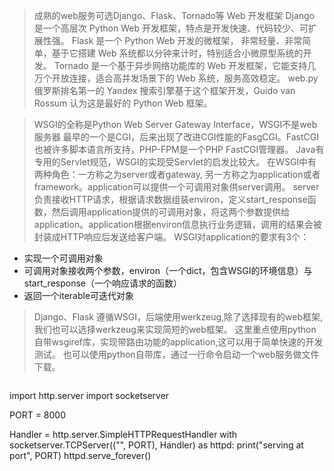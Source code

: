 >成熟的web服务可选Django、Flask、Tornado等 Web 开发框架
> Django 是一个高层次 Python Web 开发框架，特点是开发快速、代码较少、可扩展性强。
> Flask 是一个 Python Web 开发的微框架， 非常轻量、非常简单，基于它搭建 Web 系统都以分钟来计时，特别适合小微原型系统的开发。
> Tornado 是一个基于异步网络功能库的 Web 开发框架，它能支持几万个开放连接，适合高并发场景下的 Web 系统，服务高效稳定。
> web.py 俄罗斯排名第一的 Yandex 搜索引擎基于这个框架开发，Guido van Rossum 认为这是最好的 Python Web 框架。

>WSGI的全称是Python Web Server Gateway Interface，WSGI不是web服务器
最早的一个是CGI，后来出现了改进CGI性能的FasgCGI。FastCGI也被许多脚本语言所支持，PHP-FPM是一个PHP FastCGI管理器。
Java有专用的Servlet规范，WSGI的实现受Servlet的启发比较大。
>在WSGI中有两种角色：一方称之为server或者gateway, 另一方称之为application或者framework。application可以提供一个可调用对象供server调用。
server负责接收HTTP请求，根据请求数据组装environ，定义start_response函数，然后调用application提供的可调用对象，将这两个参数提供给application。application根据environ信息执行业务逻辑，调用的结果会被封装成HTTP响应后发送给客户端。
WSGI对application的要求有3个：
   - 实现一个可调用对象
   - 可调用对象接收两个参数，environ（一个dict，包含WSGI的环境信息）与start_response（一个响应请求的函数）
   - 返回一个iterable可迭代对象

>Django、Flask 遵循WSGI，后端使用werkzeug,除了选择现有的web框架,我们也可以选择werkzeug来实现简短的web框架。
>这里重点使用python自带wsgiref库，实现带路由功能的application,这可以用于简单快速的开发测试。
>也可以使用python自带库，通过一行命令启动一个web服务做文件下载。

``` python3 -m http.server 8000 --bind 127.0.0.1

```
import http.server
import socketserver

PORT = 8000

Handler = http.server.SimpleHTTPRequestHandler
with socketserver.TCPServer(("", PORT), Handler) as httpd:
    print("serving at port", PORT)
    httpd.serve_forever()



